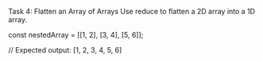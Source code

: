 Task 4: Flatten an Array of Arrays
Use reduce to flatten a 2D array into a 1D array.

const nestedArray = [[1, 2], [3, 4], [5, 6]];

// Expected output: [1, 2, 3, 4, 5, 6]
